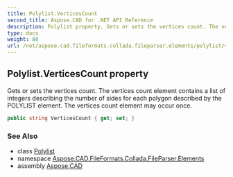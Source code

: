 ```yaml
---
title: Polylist.VerticesCount
second_title: Aspose.CAD for .NET API Reference
description: Polylist property. Gets or sets the vertices count. The vertices count element contains a list of integers describing the number of sides for each polygon described by the POLYLIST element. The vertices count element may occur once
type: docs
weight: 80
url: /net/aspose.cad.fileformats.collada.fileparser.elements/polylist/verticescount/
---
```

## Polylist.VerticesCount property

Gets or sets the vertices count. The vertices count element contains a list of integers describing the number of sides for each polygon described by the POLYLIST element. The vertices count element may occur once.

```csharp
public string VerticesCount { get; set; }
```

### See Also

* class [Polylist](../)
* namespace [Aspose.CAD.FileFormats.Collada.FileParser.Elements](../../polylist/)
* assembly [Aspose.CAD](../../../)


